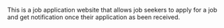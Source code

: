 This is a job application website that allows job seekers to apply for a job and get notification once their application as been received.

